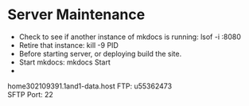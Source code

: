# Server Maintenance


+ Check to see if another instance of mkdocs is running: lsof -i :8080
+ Retire that instance: kill -9 PID
+ Before starting server, or deploying build the site.
+ Start mkdocs: mkdocs Start
+
home302109391.1and1-data.host
FTP: u55362473  
SFTP Port: 22
